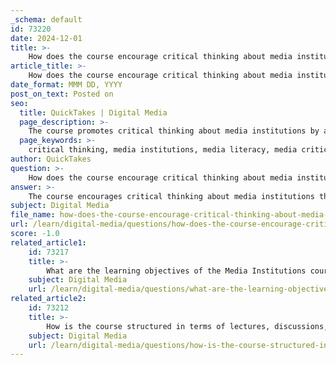 ```yaml
---
_schema: default
id: 73220
date: 2024-12-01
title: >-
    How does the course encourage critical thinking about media institutions?
article_title: >-
    How does the course encourage critical thinking about media institutions?
date_format: MMM DD, YYYY
post_on_text: Posted on
seo:
  title: QuickTakes | Digital Media
  page_description: >-
    The course promotes critical thinking about media institutions by analyzing media's historical context, societal impact, and the power dynamics involved in media consumption and production.
  page_keywords: >-
    critical thinking, media institutions, media literacy, media criticism, societal impact, power dynamics, media analysis, communication media, misinformation, media content, democracy, media evolution, media studies
author: QuickTakes
question: >-
    How does the course encourage critical thinking about media institutions?
answer: >-
    The course encourages critical thinking about media institutions through a multifaceted approach that emphasizes the analysis of media's historical context, its societal impact, and the power dynamics involved in media consumption and production. Here are several key ways in which the course fosters critical thinking:\n\n1. **Media Criticism and Analysis**: The course includes a focus on media criticism, where students wrestle with key concepts in media studies. This involves challenging existing assumptions about media's role in society and understanding the social and political consequences of media texts and institutions. By dissecting media's history and its pervasive influence on daily life and culture, students are encouraged to think critically about the effects of media both historically and in contemporary contexts.\n\n2. **Media Literacy**: The course integrates media literacy as a core component, equipping students with the theoretical knowledge and practical tools necessary to evaluate information critically. This aspect is crucial for enabling students to discern the implications of media messages, particularly in the context of social media, where misinformation can spread rapidly.\n\n3. **Exploration of Media Landscape**: Students explore the evolution of communication media, tracing its development from traditional forms to modern technologies like the Internet. This historical perspective helps students understand how advancements in communication have shaped societal interactions and the relationship between mass media and social structures.\n\n4. **Critical Thinking Skills Development**: The course emphasizes the importance of critical thinking as a cornerstone of media and information literacy (MIL). Through continuous training and engagement with various media forms, students learn to apply critical thinking skills to analyze media content, understand its implications, and engage thoughtfully with media institutions.\n\n5. **Discussion of Power Dynamics**: The course addresses the power that media and media companies hold in society. By examining issues such as legal access, freedom versus security, and individual rights, students are encouraged to think critically about the responsibilities of media institutions and their impact on democracy and public discourse.\n\nOverall, the course aims to make students more aware of the complexities of media institutions and their influence, fostering a critical mindset that is essential for navigating the modern media landscape.
subject: Digital Media
file_name: how-does-the-course-encourage-critical-thinking-about-media-institutions.md
url: /learn/digital-media/questions/how-does-the-course-encourage-critical-thinking-about-media-institutions
score: -1.0
related_article1:
    id: 73217
    title: >-
        What are the learning objectives of the Media Institutions course?
    subject: Digital Media
    url: /learn/digital-media/questions/what-are-the-learning-objectives-of-the-media-institutions-course
related_article2:
    id: 73212
    title: >-
        How is the course structured in terms of lectures, discussions, and assignments?
    subject: Digital Media
    url: /learn/digital-media/questions/how-is-the-course-structured-in-terms-of-lectures-discussions-and-assignments
---
```


&nbsp;